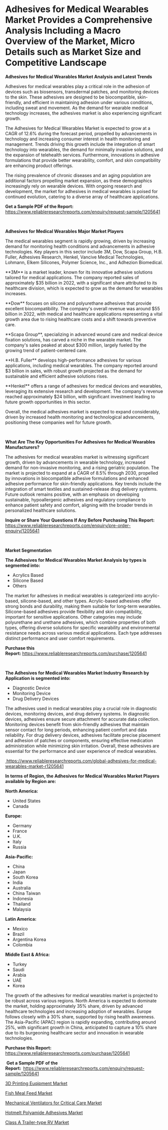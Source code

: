 <p><h1>Adhesives for Medical Wearables Market Provides a Comprehensive Analysis Including a Macro Overview of the Market, Micro Details such as Market Size and Competitive Landscape</h1></p><p><strong>Adhesives for Medical Wearables Market Analysis and Latest Trends</strong></p>
<p><p>Adhesives for medical wearables play a critical role in the adhesion of devices such as biosensors, transdermal patches, and monitoring devices to the skin. These adhesives are designed to be biocompatible, skin-friendly, and efficient in maintaining adhesion under various conditions, including sweat and movement. As the demand for wearable medical technology increases, the adhesives market is also experiencing significant growth.</p><p>The Adhesives for Medical Wearables Market is expected to grow at a CAGR of 12.6% during the forecast period, propelled by advancements in technology and increasing consumer interest in health monitoring and management. Trends driving this growth include the integration of smart technology into wearables, the demand for minimally invasive solutions, and the expansion of telehealth services. Furthermore, innovations in adhesive formulations that provide better wearability, comfort, and skin compatibility are enhancing product offerings.</p><p>The rising prevalence of chronic diseases and an aging population are additional factors propelling market expansion, as these demographics increasingly rely on wearable devices. With ongoing research and development, the market for adhesives in medical wearables is poised for continued evolution, catering to a diverse array of healthcare applications.</p></p>
<p><strong>Get a Sample PDF of the Report:&nbsp;</strong> <a href="https://www.reliableresearchreports.com/enquiry/request-sample/1205641?utm_campaign=9&utm_medium=2&utm_source=Github&utm_content=ia&utm_term=31122024&utm_id=adhesives-for-medical-wearables">https://www.reliableresearchreports.com/enquiry/request-sample/1205641</a></p>
<p>&nbsp;</p>
<p><strong>Adhesives for Medical Wearables Major Market Players</strong></p>
<p><p>The medical wearables segment is rapidly growing, driven by increasing demand for monitoring health conditions and advancements in adhesive technologies. Key players in this sector include 3M, Dow, Scapa Group, H.B. Fuller, Adhesives Research, Henkel, Vancive Medical Technologies, Lohmann, Elkem Silicones, Polymer Science, Inc., and Adhezion Biomedical.</p><p>**3M** is a market leader, known for its innovative adhesive solutions tailored for medical applications. The company reported sales of approximately $35 billion in 2022, with a significant share attributed to its healthcare division, which is expected to grow as the demand for wearables increases.</p><p>**Dow** focuses on silicone and polyurethane adhesives that provide excellent biocompatibility. The company's overall revenue was around $55 billion in 2022, with medical and healthcare applications representing a vital growth area due to rising healthcare costs and a shift towards preventive care.</p><p>**Scapa Group**, specializing in advanced wound care and medical device fixation solutions, has carved a niche in the wearable market. The company's sales peaked at about $300 million, largely fueled by the growing trend of patient-centered care.</p><p>**H.B. Fuller** develops high-performance adhesives for various applications, including medical wearables. The company reported around $3 billion in sales, with robust growth projected as the demand for sustainable and efficient adhesive solutions rises.</p><p>**Henkel** offers a range of adhesives for medical devices and wearables, leveraging its extensive research and development. The company's revenue reached approximately $24 billion, with significant investment leading to future growth opportunities in this sector.</p><p>Overall, the medical adhesives market is expected to expand considerably, driven by increased health monitoring and technological advancements, positioning these companies well for future growth.</p></p>
<p>&nbsp;</p>
<p><strong>What Are The Key Opportunities For Adhesives for Medical Wearables Manufacturers?</strong></p>
<p><p>The adhesives for medical wearables market is witnessing significant growth, driven by advancements in wearable technology, increased demand for non-invasive monitoring, and a rising geriatric population. The market is projected to expand at a CAGR of 8.5% through 2030, propelled by innovations in biocompatible adhesive formulations and enhanced adhesive performance for skin-friendly applications. Key trends include the integration of smart textiles and sustained-release drug delivery systems. Future outlook remains positive, with an emphasis on developing sustainable, hypoallergenic adhesives and regulatory compliance to enhance patient safety and comfort, aligning with the broader trends in personalized healthcare solutions.</p></p>
<p><strong>Inquire or Share Your Questions If Any Before Purchasing This Report:</strong> <a href="https://www.reliableresearchreports.com/enquiry/pre-order-enquiry/1205641?utm_campaign=9&utm_medium=2&utm_source=Github&utm_content=ia&utm_term=31122024&utm_id=adhesives-for-medical-wearables">https://www.reliableresearchreports.com/enquiry/pre-order-enquiry/1205641</a></p>
<p>&nbsp;</p>
<p><strong>Market Segmentation</strong></p>
<p><strong>The Adhesives for Medical Wearables Market Analysis by types is segmented into:</strong></p>
<p><ul><li>Acrylics Based</li><li>Silicone Based</li><li>Others</li></ul></p>
<p><p>The market for adhesives in medical wearables is categorized into acrylic-based, silicone-based, and other types. Acrylic-based adhesives offer strong bonds and durability, making them suitable for long-term wearables. Silicone-based adhesives provide flexibility and skin compatibility, important for sensitive applications. Other categories may include polyurethane and urethane adhesives, which combine properties of both types, offering diverse solutions for specific wearability and environmental resistance needs across various medical applications. Each type addresses distinct performance and user comfort requirements.</p></p>
<p><strong>Purchase this Report:&nbsp;</strong><a href="https://www.reliableresearchreports.com/purchase/1205641?utm_campaign=9&utm_medium=2&utm_source=Github&utm_content=ia&utm_term=31122024&utm_id=adhesives-for-medical-wearables">https://www.reliableresearchreports.com/purchase/1205641</a></p>
<p>&nbsp;</p>
<p><strong>The Adhesives for Medical Wearables Market Industry Research by Application is segmented into:</strong></p>
<p><ul><li>Diagnostic Device</li><li>Monitoring Device</li><li>Drug Delivery Devices</li></ul></p>
<p><p>The adhesives used in medical wearables play a crucial role in diagnostic devices, monitoring devices, and drug delivery systems. In diagnostic devices, adhesives ensure secure attachment for accurate data collection. Monitoring devices benefit from skin-friendly adhesives that maintain sensor contact for long periods, enhancing patient comfort and data reliability. For drug delivery devices, adhesives facilitate precise placement and adhesion of patches or components, ensuring effective medication administration while minimizing skin irritation. Overall, these adhesives are essential for the performance and user experience of medical wearables.</p></p>
<p><a href="https://www.reliableresearchreports.com/global-adhesives-for-medical-wearables-market-r1205641?utm_campaign=9&utm_medium=2&utm_source=Github&utm_content=ia&utm_term=31122024&utm_id=adhesives-for-medical-wearables">&nbsp;https://www.reliableresearchreports.com/global-adhesives-for-medical-wearables-market-r1205641</a></p>
<p><strong>In terms of Region, the Adhesives for Medical Wearables Market Players available by Region are:</strong></p>
<p>
    <p> <strong> North America: </strong>
        <ul>
            <li>United States</li>
            <li>Canada</li>
        </ul>
        </p> 
    <p> <strong> Europe: </strong>
        <ul>
            <li>Germany</li>
            <li>France</li>
            <li>U.K.</li>
            <li>Italy</li>
            <li>Russia</li>
        </ul>
        </p> 
    <p> <strong> Asia-Pacific: </strong>
        <ul>
            <li>China</li>
            <li>Japan</li>
            <li>South Korea</li>
            <li>India</li>
            <li>Australia</li>
            <li>China Taiwan</li>
            <li>Indonesia</li>
            <li>Thailand</li>
            <li>Malaysia</li>
        </ul>
        </p> 
    <p> <strong> Latin America: </strong>
        <ul>
            <li>Mexico</li>
            <li>Brazil</li>
            <li>Argentina Korea</li>
            <li>Colombia</li>
        </ul>
        </p> 
    <p> <strong> Middle East & Africa: </strong>
        <ul>
            <li>Turkey</li>
            <li>Saudi</li>
            <li>Arabia</li>
            <li>UAE</li>
            <li>Korea</li>
        </ul>
    </p>
    </p>
<p><p>The growth of the adhesives for medical wearables market is projected to be robust across various regions. North America is expected to dominate the market, holding approximately 35% share, driven by advanced healthcare technologies and increasing adoption of wearables. Europe follows closely with a 30% share, supported by rising health awareness. The Asia-Pacific (APAC) region is rapidly expanding, contributing around 25%, with significant growth in China, anticipated to capture a 10% share due to its burgeoning healthcare sector and innovation in wearable technologies.</p></p>
<p><strong>Purchase this Report: </strong><a href="https://www.reliableresearchreports.com/purchase/1205641?utm_campaign=9&utm_medium=2&utm_source=Github&utm_content=ia&utm_term=31122024&utm_id=adhesives-for-medical-wearables">https://www.reliableresearchreports.com/purchase/1205641</a></p>
<p>&nbsp;<strong>Get a Sample PDF of the Report:&nbsp;&nbsp;</strong><a href="https://www.reliableresearchreports.com/enquiry/request-sample/1205641?utm_campaign=9&utm_medium=2&utm_source=Github&utm_content=ia&utm_term=31122024&utm_id=adhesives-for-medical-wearables">https://www.reliableresearchreports.com/enquiry/request-sample/1205641</a></p>
<p><strong></strong></p>
<p><p><a href="https://github.com/danikabiele541/Market-Research-Report-List-1/blob/main/3d-printing-euqipment-market.md?utm_campaign=9&utm_medium=2&utm_source=Github&utm_content=ia&utm_term=31122024&utm_id=adhesives-for-medical-wearables">3D Printing Euqipment Market</a></p><p><a href="https://github.com/manesros8/Market-Research-Report-List-1/blob/main/fish-meal-feed-market.md?utm_campaign=9&utm_medium=2&utm_source=Github&utm_content=ia&utm_term=31122024&utm_id=adhesives-for-medical-wearables">Fish Meal Feed Market</a></p><p><a href="https://github.com/WashimHussain441/Market-Research-Report-List-1/blob/main/mechanical-ventilators-for-critical-care-market.md?utm_campaign=9&utm_medium=2&utm_source=Github&utm_content=ia&utm_term=31122024&utm_id=adhesives-for-medical-wearables">Mechanical Ventilators for Critical Care Market</a></p><p><a href="https://github.com/ulyssacrayne00231/Market-Research-Report-List-1/blob/main/hotmelt-polyamide-adhesives-market.md?utm_campaign=9&utm_medium=2&utm_source=Github&utm_content=ia&utm_term=31122024&utm_id=adhesives-for-medical-wearables">Hotmelt Polyamide Adhesives Market</a></p><p><a href="https://github.com/SanjidaMahmud54/Market-Research-Report-List-1/blob/main/class-a-trailer-type-rv-market.md?utm_campaign=9&utm_medium=2&utm_source=Github&utm_content=ia&utm_term=31122024&utm_id=adhesives-for-medical-wearables">Class A Trailer-type RV Market</a></p></p>